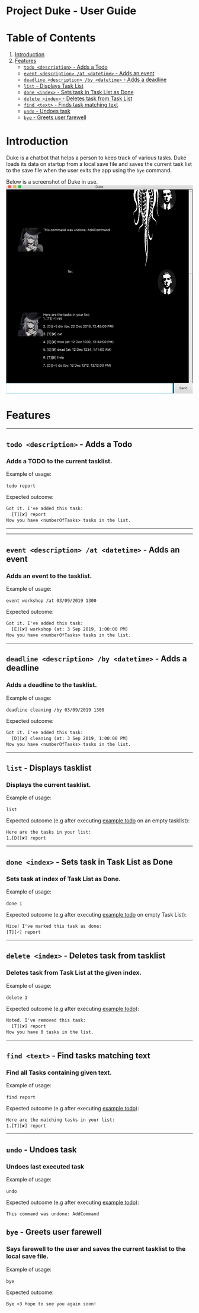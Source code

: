 # Project Duke - User Guide

# Table of Contents 
   1. [Introduction](#Introduction)
   2. [Features](#Features)
        - [`todo <description>` - Adds a Todo](#todo-description---adds-a-todo)
        - [`event <description> /at <datetime>` - Adds an event](#event-description-at-datetime---adds-an-event)
        - [`deadline <description> /by <datetime>` - Adds a deadline](#deadline-description-by-datetime---adds-a-deadline)
        - [`list` - Displays Task List](#list---displays-tasklist)
        - [`done <index>` - Sets task in Task List as Done](#done---sets-task-in-task-list-as-done)
        - [`delete <index>` - Deletes task from Task List](#delete---deletes-task-from-task-list)
        - [`find <text>` - Finds task matching text](#find-text---find-tasks-matching-text)
        - [`undo` - Undoes task](#undo---undoes-task)
        - [`bye` - Greets user farewell](#bye---greets-user-farewell)


# Introduction
Duke is a chatbot that helps a person to keep track of various tasks. 
Duke loads its data on startup from a local save file and saves the current task
list to the save file when the user exits the app using the `bye` command.

Below is a screenshot of Duke in use.
![](Ui.png "Project Duke UI")

# Features 

---

## `todo <description>` - Adds a Todo

### Adds a TODO to the current tasklist.

Example of usage: 

`todo report`

Expected outcome:

```
Got it. I've added this task:
  [T][✘] report
Now you have <numberOfTasks> tasks in the list.
```

---
---

## `event <description> /at <datetime>` - Adds an event

### Adds an event to the tasklist.

Example of usage: 

`event workshop /at 03/09/2019 1300`

Expected outcome:

```
Got it. I've added this task:
  [E][✘] workshop (at: 3 Sep 2019, 1:00:00 PM)
Now you have <numberOfTasks> tasks in the list.
```

---

## `deadline <description> /by <datetime>` - Adds a deadline

### Adds a deadline to the tasklist.

Example of usage: 

`deadline cleaning /by 03/09/2019 1300`

Expected outcome:

```
Got it. I've added this task:
  [D][✘] cleaning (at: 3 Sep 2019, 1:00:00 PM)
Now you have <numberOfTasks> tasks in the list.
```

---

## `list` - Displays tasklist

### Displays the current tasklist.

Example of usage: 

`list`

Expected outcome (e.g after executing [example todo](#todo-description---adds-a-todo) on an empty tasklist):

```
Here are the tasks in your list:
1.[D][✘] report

```

---

## `done <index>` - Sets task in Task List as Done

### Sets task at index of Task List as Done.

Example of usage: 

`done 1`

Expected outcome (e.g after executing [example todo](#todo-description---adds-a-todo) on empty Task List):

```
Nice! I've marked this task as done:
[T][✓] report
```

---

## `delete <index>` - Deletes task from tasklist

### Deletes task from Task List at the given index.

Example of usage: 

`delete 1`

Expected outcome (e.g after executing [example todo](#todo-description---adds-a-todo)):

```
Noted. I've removed this task:
  [T][✘] report
Now you have 0 tasks in the list.
```

---

## `find <text>` - Find tasks matching text

### Find all Tasks containing given text.

Example of usage: 

`find report`

Expected outcome (e.g after executing [example todo](#todo-description---adds-a-todo)):

```
Here are the matching tasks in your list:
1.[T][✘] report
```

---

## `undo` - Undoes task
### Undoes last executed task

Example of usage: 

`undo`

Expected outcome (e.g after executing [example todo](#todo-description---adds-a-todo)):

```
This command was undone: AddCommand
```

## `bye` - Greets user farewell  
### Says farewell to the user and saves the current tasklist to the local save file.
Example of usage: 

`bye`

Expected outcome:

```
Bye <3 Hope to see you again soon!


